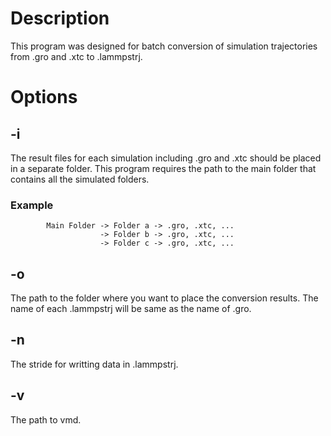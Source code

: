 # Description
This program was designed for batch conversion of simulation trajectories from .gro and .xtc to .lammpstrj.
# Options
## -i 
The result files for each simulation including .gro and .xtc should be placed in a separate folder. 
This program requires the path to the main folder that contains all the simulated folders. 
### Example
            Main Folder -> Folder a -> .gro, .xtc, ...
                        -> Folder b -> .gro, .xtc, ...
                        -> Folder c -> .gro, .xtc, ...
            
## -o 
The path to the folder where you want to place the conversion results.
The name of each .lammpstrj will be same as the name of .gro.
## -n
The stride for writting data in .lammpstrj.
## -v 
The path to vmd.
